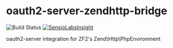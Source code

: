 oauth2-server-zendhttp-bridge
=============================

![Build Status](https://travis-ci.org/diablomedia/oauth2-server-zendhttp-bridge.svg) [![SensioLabsInsight](https://insight.sensiolabs.com/projects/299ac1de-4555-4c55-b5b4-133c6e1d8013/mini.png)](https://insight.sensiolabs.com/projects/299ac1de-4555-4c55-b5b4-133c6e1d8013)

oauth2-server integration for ZF2's Zend\Http\PhpEnvironment
